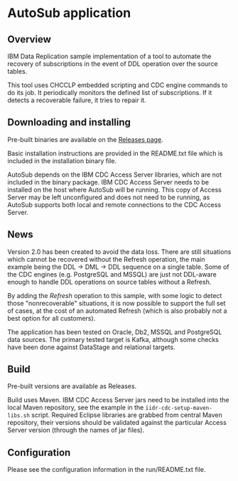 # AutoSub application

## Overview

IBM Data Replication sample implementation of a tool to automate
the recovery of subscriptions in the event of DDL operation
over the source tables.

This tool uses CHCCLP embedded scripting and CDC engine commands to do its job.
It periodically monitors the defined list of subscriptions.
If it detects a recoverable failure, it tries to repair it.

## Downloading and installing

Pre-built binaries are available on the [Releases page](https://github.com/zinal/IIDR-AutoSub/releases).

Basic installation instructions are provided in the README.txt file
which is included in the installation binary file.

AutoSub depends on the IBM CDC Access Server libraries, which are not
included in the binary package. IBM CDC Access Server needs to be installed
on the host where AutoSub will be running. This copy of Access Server
may be left unconfigured and does not need to be running, as AutoSub
supports both local and remote connections to the CDC Access Server.

## News

Version 2.0 has been created to avoid the data loss.
There are still situations which cannot be recovered without the Refresh operation,
the main example being the DDL -> DML -> DDL sequence on a single table.
Some of the CDC engines (e.g. PostgreSQL and MSSQL) are just not DDL-aware
enough to handle DDL operations on source tables without a Refresh.

By adding the *Refresh* operation to this sample, with some logic to detect
those "nonrecoverable" situations, it is now possible to support the
full set of cases, at the cost of an automated Refresh (which is also
probably not a best option for all customers).

The application has been tested on Oracle, Db2, MSSQL and PostgreSQL 
data sources. The primary tested target is Kafka, although some checks
have been done against DataStage and relational targets.

## Build

Pre-built versions are available as Releases.

Build uses Maven. IBM CDC Access Server jars need to be installed
into the local Maven repository, see the example in the 
`iidr-cdc-setup-maven-libs.sh` script.
Required Eclipse libraries are grabbed from central Maven repository,
their versions should be validated against the particular Access Server
version (through the names of jar files).

## Configuration

Please see the configuration information in the run/README.txt file.
